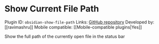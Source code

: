 # Show Current File Path

Plugin ID: `obsidian-show-file-path`
Links: [GitHub repository](https://github.com/ravimashru/obsidian-show-file-path)
Developed by: [[ravimashru]]
Mobile compatible: [[Mobile-compatible plugins|Yes]]

Show the full path of the currently open file in the status bar
